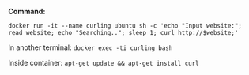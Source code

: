 **Command:**

```docker run -it --name curling ubuntu sh -c 'echo "Input website:"; read website; echo "Searching.."; sleep 1; curl http://$website;'```

In another terminal:
```docker exec -ti curling bash```

Inside container:
```apt-get update && apt-get install curl```
